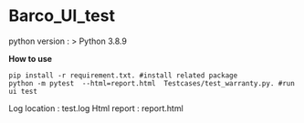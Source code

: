 # Barco_UI_test

python version :    > Python 3.8.9

**How to use**
```
pip install -r requirement.txt. #install related package
python -m pytest  --html=report.html  Testcases/test_warranty.py. #run ui test
```
Log location : test.log
Html report : report.html
